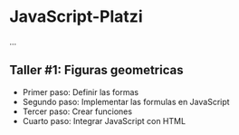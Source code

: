# JavaScript-Platzi

...

## Taller #1: Figuras geometricas

- Primer paso: Definir las formas
- Segundo paso: Implementar las formulas en JavaScript
- Tercer paso: Crear funciones 
- Cuarto paso: Integrar JavaScript con HTML